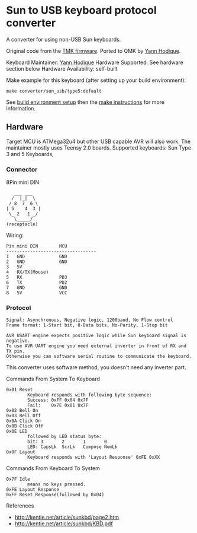 # Sun to USB keyboard protocol converter

A converter for using non-USB Sun keyboards.

Original code from the [TMK firmware](https://github.com/tmk/tmk_keyboard/tree/master/converter/sun_usb). Ported to QMK by [Yann Hodique](https://github.com/sigma).

Keyboard Maintainer: [Yann Hodique](https://github.com/sigma)
Hardware Supported: See hardware section below
Hardware Availability: self-built

Make example for this keyboard (after setting up your build environment):

    make converter/sun_usb/type5:default

See [build environment setup](https://docs.qmk.fm/build_environment_setup.html) then the [make instructions](https://docs.qmk.fm/make_instructions.html) for more information.


## Hardware

Target MCU is ATMega32u4 but other USB capable AVR will also work. The maintainer mostly uses Teensy 2.0 boards.
Supported keyboards: Sun Type 3 and 5 Keyboards,

### Connector

8Pin mini DIN

       ___ ___
      /  |_|  \
     / 8  7  6 \
    | 5    4  3 |
     \_ 2   1 _/
       \_____/
    (receptacle)


Wiring:

    Pin mini DIN        MCU
    ----------------------------------
    1   GND             GND
    2   GND             GND
    3   5V
    4   RX/TX(Mouse)
    5   RX              PD3
    6   TX              PD2
    7   GND             GND
    8   5V              VCC


### Protocol

    Signal: Asynchronous, Negative logic, 1200baud, No Flow control
    Frame format: 1-Start bit, 8-Data bits, No-Parity, 1-Stop bit

    AVR USART engine expects positive logic while Sun keyboard signal is negative.
    To use AVR UART engine you need external inverter in front of RX and TX pin.
    Otherwise you can software serial routine to communicate the keyboard.

This converter uses software method, you doesn't need any inverter part.


Commands From System To Keyboard

    0x01 Reset
            Keyboard responds with following byte sequence:
            Success: 0xFF 0x04 0x7F
            Fail:    0x7E 0x01 0x7F
    0x02 Bell On
    0x03 Bell Off
    0x0A Click On
    0x0B Click Off
    0x0E LED
            followed by LED status byte:
            bit: 3       2       1       0
            LED: CapsLk  ScrLk   Compose NumLk
    0x0F Layout
            Keyboard responds with 'Layout Response' 0xFE 0xXX

Commands From Keyboard To System

    0x7F Idle
            means no keys pressed.
    0xFE Layout Response
    0xFF Reset Response(followed by 0x04)

References

* http://kentie.net/article/sunkbd/page2.htm
* http://kentie.net/article/sunkbd/KBD.pdf
